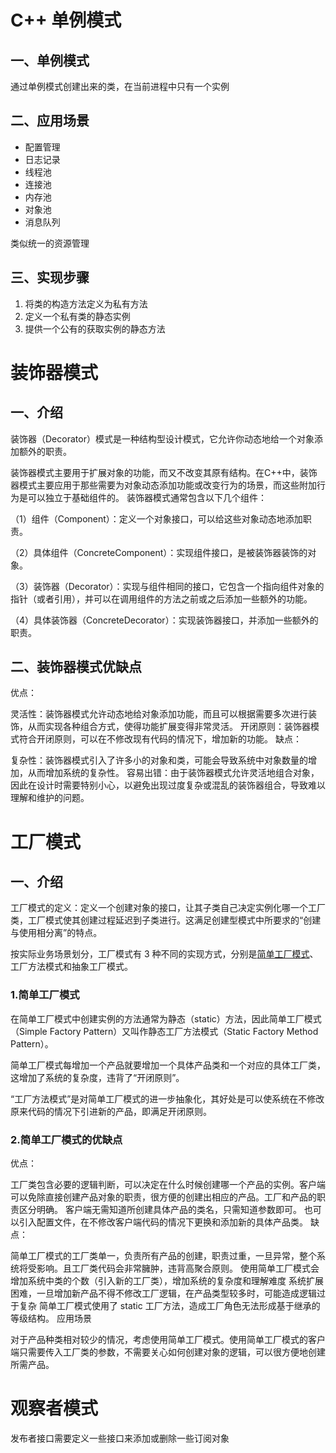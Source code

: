 # C++ 单例模式

## 一、单例模式

通过单例模式创建出来的类，在当前进程中只有一个实例

## 二、应用场景

* 配置管理
* 日志记录
* 线程池
* 连接池
* 内存池
* 对象池
* 消息队列

类似统一的资源管理

## 三、实现步骤

1. 将类的构造方法定义为私有方法
2. 定义一个私有类的静态实例
3. 提供一个公有的获取实例的静态方法

# 装饰器模式

## 一、介绍

装饰器（Decorator）模式是一种结构型设计模式，它允许你动态地给一个对象添加额外的职责。

装饰器模式主要用于扩展对象的功能，而又不改变其原有结构。在C++中，装饰器模式主要应用于那些需要为对象动态添加功能或改变行为的场景，而这些附加行为是可以独立于基础组件的。
装饰器模式通常包含以下几个组件：

（1）组件（Component）：定义一个对象接口，可以给这些对象动态地添加职责。

（2）具体组件（ConcreteComponent）：实现组件接口，是被装饰器装饰的对象。

（3）装饰器（Decorator）：实现与组件相同的接口，它包含一个指向组件对象的指针（或者引用），并可以在调用组件的方法之前或之后添加一些额外的功能。

（4）具体装饰器（ConcreteDecorator）：实现装饰器接口，并添加一些额外的职责。

## 二、装饰器模式优缺点

优点：

灵活性：装饰器模式允许动态地给对象添加功能，而且可以根据需要多次进行装饰，从而实现各种组合方式，使得功能扩展变得非常灵活。
开闭原则：装饰器模式符合开闭原则，可以在不修改现有代码的情况下，增加新的功能。
缺点：

复杂性：装饰器模式引入了许多小的对象和类，可能会导致系统中对象数量的增加，从而增加系统的复杂性。
容易出错：由于装饰器模式允许灵活地组合对象，因此在设计时需要特别小心，以避免出现过度复杂或混乱的装饰器组合，导致难以理解和维护的问题。

# 工厂模式

## 一、介绍

工厂模式的定义：定义一个创建对象的接口，让其子类自己决定实例化哪一个工厂类，工厂模式使其创建过程延迟到子类进行。这满足创建型模式中所要求的“创建与使用相分离”的特点。

按实际业务场景划分，工厂模式有 3 种不同的实现方式，分别是[简单工厂模式](https://so.csdn.net/so/search?q=%E7%AE%80%E5%8D%95%E5%B7%A5%E5%8E%82%E6%A8%A1%E5%BC%8F&spm=1001.2101.3001.7020)、工厂方法模式和抽象工厂模式。

### 1.简单工厂模式

在简单工厂模式中创建实例的方法通常为静态（static）方法，因此简单工厂模式（Simple Factory Pattern）又叫作静态工厂方法模式（Static Factory Method Pattern）。

简单工厂模式每增加一个产品就要增加一个具体产品类和一个对应的具体工厂类，这增加了系统的复杂度，违背了“开闭原则”。

“工厂方法模式”是对简单工厂模式的进一步抽象化，其好处是可以使系统在不修改原来代码的情况下引进新的产品，即满足开闭原则。

### 2.简单工厂模式的优缺点

优点：

工厂类包含必要的逻辑判断，可以决定在什么时候创建哪一个产品的实例。客户端可以免除直接创建产品对象的职责，很方便的创建出相应的产品。工厂和产品的职责区分明确。
客户端无需知道所创建具体产品的类名，只需知道参数即可。
也可以引入配置文件，在不修改客户端代码的情况下更换和添加新的具体产品类。
缺点：

简单工厂模式的工厂类单一，负责所有产品的创建，职责过重，一旦异常，整个系统将受影响。且工厂类代码会非常臃肿，违背高聚合原则。
使用简单工厂模式会增加系统中类的个数（引入新的工厂类），增加系统的复杂度和理解难度
系统扩展困难，一旦增加新产品不得不修改工厂逻辑，在产品类型较多时，可能造成逻辑过于复杂
简单工厂模式使用了 static 工厂方法，造成工厂角色无法形成基于继承的等级结构。
应用场景

对于产品种类相对较少的情况，考虑使用简单工厂模式。使用简单工厂模式的客户端只需要传入工厂类的参数，不需要关心如何创建对象的逻辑，可以很方便地创建所需产品。

# 观察者模式

发布者接口需要定义一些接口来添加或删除一些订阅对象
